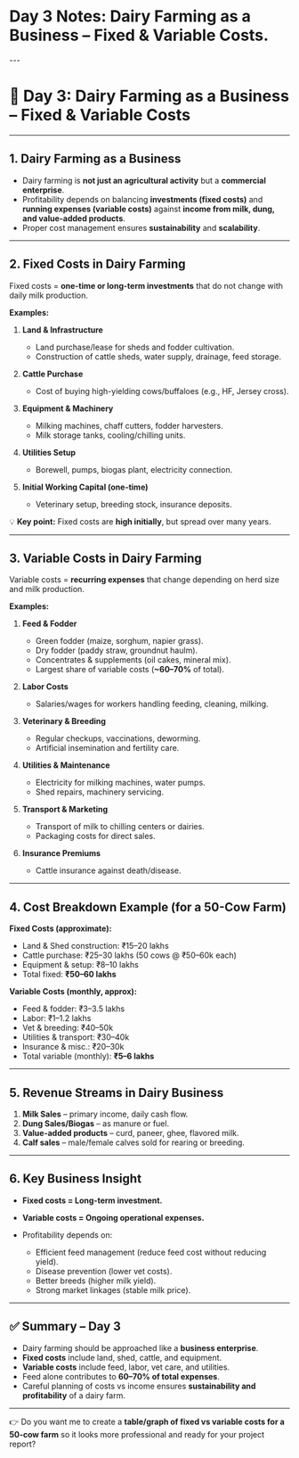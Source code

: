 <h1>Day 3 Notes: Dairy Farming as a Business – Fixed & Variable Costs.</h1>
---

# 🐄 Day 3: Dairy Farming as a Business – Fixed & Variable Costs

---

## 1. Dairy Farming as a Business

* Dairy farming is **not just an agricultural activity** but a **commercial enterprise**.
* Profitability depends on balancing **investments (fixed costs)** and **running expenses (variable costs)** against **income from milk, dung, and value-added products**.
* Proper cost management ensures **sustainability** and **scalability**.

---

## 2. Fixed Costs in Dairy Farming

Fixed costs = **one-time or long-term investments** that do not change with daily milk production.

**Examples:**

1. **Land & Infrastructure**

   * Land purchase/lease for sheds and fodder cultivation.
   * Construction of cattle sheds, water supply, drainage, feed storage.

2. **Cattle Purchase**

   * Cost of buying high-yielding cows/buffaloes (e.g., HF, Jersey cross).

3. **Equipment & Machinery**

   * Milking machines, chaff cutters, fodder harvesters.
   * Milk storage tanks, cooling/chilling units.

4. **Utilities Setup**

   * Borewell, pumps, biogas plant, electricity connection.

5. **Initial Working Capital (one-time)**

   * Veterinary setup, breeding stock, insurance deposits.

💡 **Key point:** Fixed costs are **high initially**, but spread over many years.

---

## 3. Variable Costs in Dairy Farming

Variable costs = **recurring expenses** that change depending on herd size and milk production.

**Examples:**

1. **Feed & Fodder**

   * Green fodder (maize, sorghum, napier grass).
   * Dry fodder (paddy straw, groundnut haulm).
   * Concentrates & supplements (oil cakes, mineral mix).
   * Largest share of variable costs (**\~60–70%** of total).

2. **Labor Costs**

   * Salaries/wages for workers handling feeding, cleaning, milking.

3. **Veterinary & Breeding**

   * Regular checkups, vaccinations, deworming.
   * Artificial insemination and fertility care.

4. **Utilities & Maintenance**

   * Electricity for milking machines, water pumps.
   * Shed repairs, machinery servicing.

5. **Transport & Marketing**

   * Transport of milk to chilling centers or dairies.
   * Packaging costs for direct sales.

6. **Insurance Premiums**

   * Cattle insurance against death/disease.

---

## 4. Cost Breakdown Example (for a 50-Cow Farm)

**Fixed Costs (approximate):**

* Land & Shed construction: ₹15–20 lakhs
* Cattle purchase: ₹25–30 lakhs (50 cows @ ₹50–60k each)
* Equipment & setup: ₹8–10 lakhs
* Total fixed: **₹50–60 lakhs**

**Variable Costs (monthly, approx):**

* Feed & fodder: ₹3–3.5 lakhs
* Labor: ₹1–1.2 lakhs
* Vet & breeding: ₹40–50k
* Utilities & transport: ₹30–40k
* Insurance & misc.: ₹20–30k
* Total variable (monthly): **₹5–6 lakhs**

---

## 5. Revenue Streams in Dairy Business

1. **Milk Sales** – primary income, daily cash flow.
2. **Dung Sales/Biogas** – as manure or fuel.
3. **Value-added products** – curd, paneer, ghee, flavored milk.
4. **Calf sales** – male/female calves sold for rearing or breeding.

---

## 6. Key Business Insight

* **Fixed costs = Long-term investment.**
* **Variable costs = Ongoing operational expenses.**
* Profitability depends on:

  * Efficient feed management (reduce feed cost without reducing yield).
  * Disease prevention (lower vet costs).
  * Better breeds (higher milk yield).
  * Strong market linkages (stable milk price).

---

## ✅ Summary – Day 3

* Dairy farming should be approached like a **business enterprise**.
* **Fixed costs** include land, shed, cattle, and equipment.
* **Variable costs** include feed, labor, vet care, and utilities.
* Feed alone contributes to **60–70% of total expenses**.
* Careful planning of costs vs income ensures **sustainability and profitability** of a dairy farm.

---

👉 Do you want me to create a **table/graph of fixed vs variable costs for a 50-cow farm** so it looks more professional and ready for your project report?
